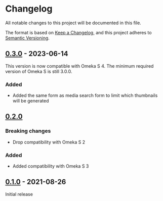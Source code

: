 # Changelog
All notable changes to this project will be documented in this file.

The format is based on [Keep a Changelog](https://keepachangelog.com/en/1.0.0/),
and this project adheres to [Semantic Versioning](https://semver.org/spec/v2.0.0.html).

## [0.3.0] - 2023-06-14

This version is now compatible with Omeka S 4. The minimum required version of
Omeka S is still 3.0.0.

### Added

- Added the same form as media search form to limit which thumbnails will be
  generated

## [0.2.0]

### Breaking changes

- Drop compatibility with Omeka S 2

### Added

- Added compatibility with Omeka S 3


## [0.1.0] - 2021-08-26

Initial release


[0.3.0]: https://github.com/biblibre/omeka-s-module-CreateMissingThumbnails/releases/tag/v0.3.0
[0.2.0]: https://github.com/biblibre/omeka-s-module-CreateMissingThumbnails/releases/tag/v0.2.0
[0.1.0]: https://github.com/biblibre/omeka-s-module-CreateMissingThumbnails/releases/tag/v0.1.0
